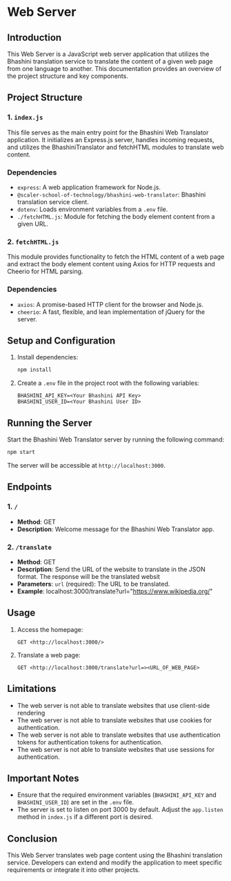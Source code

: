 # Web Server

## Introduction

This Web Server is a JavaScript web server application that utilizes the Bhashini translation service to translate the content of a given web page from one language to another. This documentation provides an overview of the project structure and key components.

## Project Structure

### 1. `index.js`

This file serves as the main entry point for the Bhashini Web Translator application. It initializes an Express.js server, handles incoming requests, and utilizes the BhashiniTranslator and fetchHTML modules to translate web content.

### Dependencies

- `express`: A web application framework for Node.js.
- `@scaler-school-of-technology/bhashini-web-translator`: Bhashini translation service client.
- `dotenv`: Loads environment variables from a `.env` file.
- `./fetchHTML.js`: Module for fetching the body element content from a given URL.

### 2. `fetchHTML.js`

This module provides functionality to fetch the HTML content of a web page and extract the body element content using Axios for HTTP requests and Cheerio for HTML parsing.

### Dependencies

- `axios`: A promise-based HTTP client for the browser and Node.js.
- `cheerio`: A fast, flexible, and lean implementation of jQuery for the server.

## Setup and Configuration

1. Install dependencies:
    
    ```bash
    npm install
    
    ```
    
2. Create a `.env` file in the project root with the following variables:
    
    ```
    BHASHINI_API_KEY=<Your Bhashini API Key>
    BHASHINI_USER_ID=<Your Bhashini User ID>
    
    ```
    

## Running the Server

Start the Bhashini Web Translator server by running the following command:

```bash
npm start

```

The server will be accessible at `http://localhost:3000`.

## Endpoints

### 1. `/`

- **Method**: GET
- **Description**: Welcome message for the Bhashini Web Translator app.

### 2. `/translate`

- **Method**: GET
- **Description**: Send the URL of the website to translate in the JSON format. The response will be the translated websit
- **Parameters**: `url` (required): The URL to be translated.
- **Example**: localhost:3000/translate?url="https://www.wikipedia.org/"


## Usage

1. Access the homepage:
    
    ```
    GET <http://localhost:3000/>
    
    ```
    
2. Translate a web page:
    
    ```
    GET <http://localhost:3000/translate?url=><URL_OF_WEB_PAGE>
    
    ```
    

## Limitations

- The web server is not able to translate websites that use client-side rendering
- The web server is not able to translate websites that use cookies for authentication.
- The web server is not able to translate websites that use authentication tokens for authentication tokens for authentication.
- The web server is not able to translate websites that use sessions for authentication.

## Important Notes

- Ensure that the required environment variables (`BHASHINI_API_KEY` and `BHASHINI_USER_ID`) are set in the `.env` file.
- The server is set to listen on port 3000 by default. Adjust the `app.listen` method in `index.js` if a different port is desired.

## Conclusion

This Web Server translates web page content using the Bhashini translation service. Developers can extend and modify the application to meet specific requirements or integrate it into other projects.